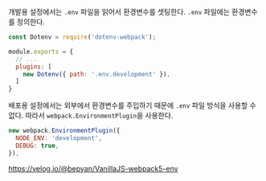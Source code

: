 개발용 설정에서는 `.env` 파일을 읽어서 환경변수를 셋팅한다.
`.env` 파일에는 환경변수를 정의한다.

```js
const Dotenv = require('dotenv-webpack');

module.exports = {
  // ...
  plugins: [
    new Dotenv({ path: '.env.development' }),
  ]
}
```

배포용 설정에서는 외부에서 환경변수를 주입하기 때문에 `.env` 파일 방식을 사용할 수 없다.
따라서 `webpack.EnvironmentPlugin`을 사용한다.

```js
new webpack.EnvironmentPlugin({
  NODE_ENV: 'development',
  DEBUG: true,
}),
```
https://velog.io/@bepyan/VanillaJS-webpack5-env
